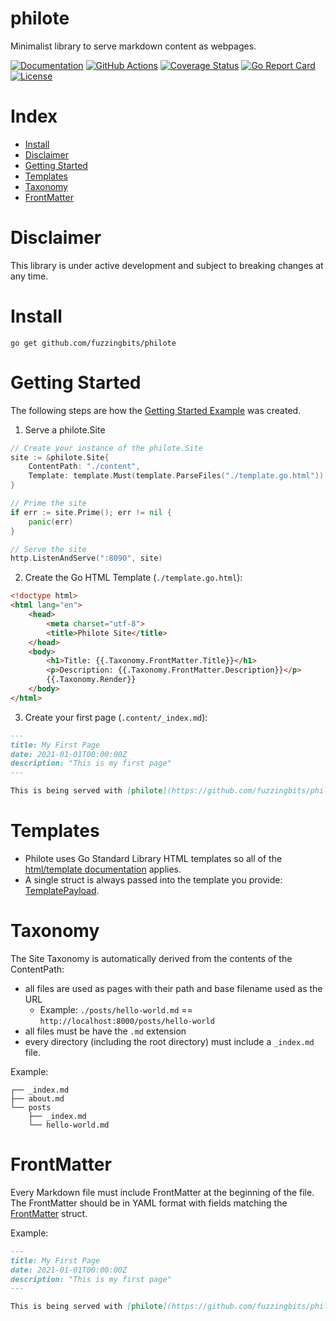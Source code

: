 # philote

Minimalist library to serve markdown content as webpages.

[![Documentation](https://godoc.org/github.com/fuzzingbits/philote?status.svg)](https://pkg.go.dev/github.com/fuzzingbits/philote)
[![GitHub Actions](https://github.com/fuzzingbits/philote/workflows/Main/badge.svg)](https://github.com/fuzzingbits/philote/actions)
[![Coverage Status](https://coveralls.io/repos/github/fuzzingbits/philote/badge.svg?branch=main)](https://coveralls.io/github/fuzzingbits/philote?branch=main)
[![Go Report Card](https://goreportcard.com/badge/github.com/fuzzingbits/philote)](https://goreportcard.com/report/github.com/fuzzingbits/philote)
[![License](https://img.shields.io/github/license/fuzzingbits/philote)](https://github.com/fuzzingbits/philote/blob/main/LICENSE)

# Index
- [Install](#install)
- [Disclaimer](#disclaimer)
- [Getting Started](#getting-started)
- [Templates](#templates)
- [Taxonomy](#taxonomy)
- [FrontMatter](#frontmatter)

# Disclaimer

This library is under active development and subject to breaking changes at any time.

# Install
```
go get github.com/fuzzingbits/philote
```

# Getting Started

The following steps are how the [Getting Started Example](examples/getting-started) was created.

1. Serve a philote.Site
```go
// Create your instance of the philote.Site
site := &philote.Site{
    ContentPath: "./content",
    Template: template.Must(template.ParseFiles("./template.go.html")),
}

// Prime the site
if err := site.Prime(); err != nil {
    panic(err)
}

// Serve the site
http.ListenAndServe(":8090", site)
```
2. Create the Go HTML Template (`./template.go.html`):
```html
<!doctype html>
<html lang="en">
	<head>
		<meta charset="utf-8">
		<title>Philote Site</title>
	</head>
	<body>
		<h1>Title: {{.Taxonomy.FrontMatter.Title}}</h1>
		<p>Description: {{.Taxonomy.FrontMatter.Description}}</p>
		{{.Taxonomy.Render}}
	</body>
</html>
```
3. Create your first page (`.content/_index.md`):
```md
---
title: My First Page
date: 2021-01-01T00:00:00Z
description: "This is my first page"
---

This is being served with [philote](https://github.com/fuzzingbits/philote).
```

# Templates

- Philote uses Go Standard Library HTML templates so all of the [html/template documentation](https://golang.org/pkg/html/template/) applies.
- A single struct is always passed into the template you provide: [TemplatePayload](https://pkg.go.dev/github.com/fuzzingbits/philote#TemplatePayload).

# Taxonomy

The Site Taxonomy is automatically derived from the contents of the ContentPath:
- all files are used as pages with their path and base filename used as the URL
	- Example: `./posts/hello-world.md` == `http://localhost:8000/posts/hello-world`
- all files must be have the `.md` extension
- every directory (including the root directory) must include a `_index.md` file.

Example:
```
┌── _index.md
├── about.md
└── posts
    ├── _index.md
    └── hello-world.md
```

# FrontMatter

Every Markdown file must include FrontMatter at the beginning of the file. The FrontMatter should be in YAML format with fields matching the [FrontMatter](https://pkg.go.dev/github.com/fuzzingbits/philote#FrontMatter) struct.

Example:
```md
---
title: My First Page
date: 2021-01-01T00:00:00Z
description: "This is my first page"
---

This is being served with [philote](https://github.com/fuzzingbits/philote).
```
